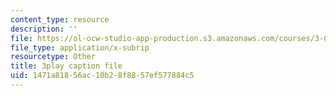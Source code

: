 ```yaml
---
content_type: resource
description: ''
file: https://ol-ocw-studio-app-production.s3.amazonaws.com/courses/3-054-cellular-solids-structure-properties-and-applications-spring-2015/1471a81856ac10b28f8857ef577884c5_ZWdDKll8qZc.srt
file_type: application/x-subrip
resourcetype: Other
title: 3play caption file
uid: 1471a818-56ac-10b2-8f88-57ef577884c5
---
```

